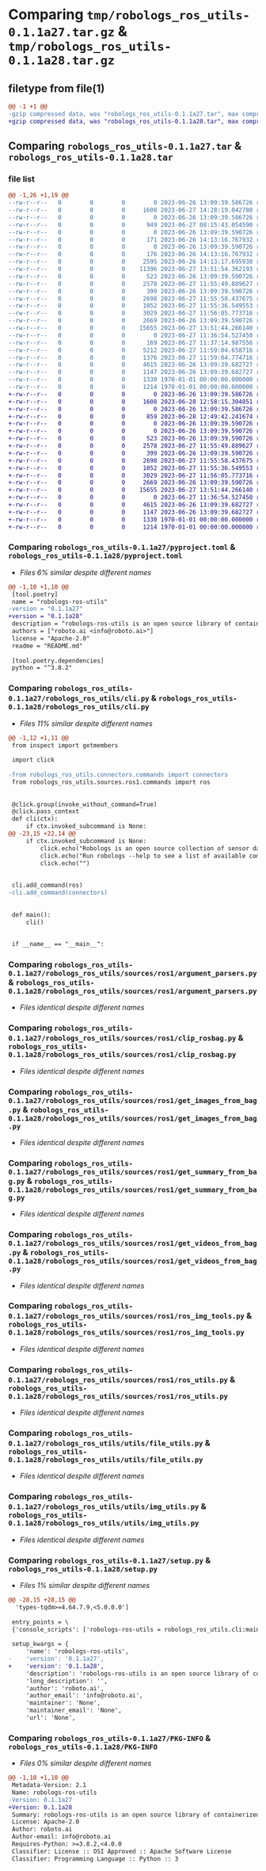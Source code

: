 # Comparing `tmp/robologs_ros_utils-0.1.1a27.tar.gz` & `tmp/robologs_ros_utils-0.1.1a28.tar.gz`

## filetype from file(1)

```diff
@@ -1 +1 @@
-gzip compressed data, was "robologs_ros_utils-0.1.1a27.tar", max compression
+gzip compressed data, was "robologs_ros_utils-0.1.1a28.tar", max compression
```

## Comparing `robologs_ros_utils-0.1.1a27.tar` & `robologs_ros_utils-0.1.1a28.tar`

### file list

```diff
@@ -1,26 +1,19 @@
--rw-r--r--   0        0        0        0 2023-06-26 13:09:39.586726 robologs_ros_utils-0.1.1a27/README.md
--rw-r--r--   0        0        0     1608 2023-06-27 14:28:19.042780 robologs_ros_utils-0.1.1a27/pyproject.toml
--rw-r--r--   0        0        0        0 2023-06-26 13:09:39.586726 robologs_ros_utils-0.1.1a27/robologs_ros_utils/__init__.py
--rw-r--r--   0        0        0      949 2023-06-27 08:15:43.054590 robologs_ros_utils-0.1.1a27/robologs_ros_utils/cli.py
--rw-r--r--   0        0        0        0 2023-06-26 13:09:39.590726 robologs_ros_utils-0.1.1a27/robologs_ros_utils/sources/__init__.py
--rw-r--r--   0        0        0      171 2023-06-26 14:13:16.767932 robologs_ros_utils-0.1.1a27/robologs_ros_utils/sources/__pycache__/__init__.cpython-38.pyc
--rw-r--r--   0        0        0        0 2023-06-26 13:09:39.590726 robologs_ros_utils-0.1.1a27/robologs_ros_utils/sources/ros1/__init__.py
--rw-r--r--   0        0        0      176 2023-06-26 14:13:16.767932 robologs_ros_utils-0.1.1a27/robologs_ros_utils/sources/ros1/__pycache__/__init__.cpython-38.pyc
--rw-r--r--   0        0        0     2595 2023-06-26 14:13:17.695938 robologs_ros_utils-0.1.1a27/robologs_ros_utils/sources/ros1/__pycache__/ros_img_tools.cpython-38.pyc
--rw-r--r--   0        0        0    11396 2023-06-27 13:51:54.362193 robologs_ros_utils-0.1.1a27/robologs_ros_utils/sources/ros1/__pycache__/ros_utils.cpython-38.pyc
--rw-r--r--   0        0        0      523 2023-06-26 13:09:39.590726 robologs_ros_utils-0.1.1a27/robologs_ros_utils/sources/ros1/argument_parsers.py
--rw-r--r--   0        0        0     2578 2023-06-27 11:55:49.889627 robologs_ros_utils-0.1.1a27/robologs_ros_utils/sources/ros1/clip_rosbag.py
--rw-r--r--   0        0        0      399 2023-06-26 13:09:39.590726 robologs_ros_utils-0.1.1a27/robologs_ros_utils/sources/ros1/commands.py
--rw-r--r--   0        0        0     2698 2023-06-27 11:55:58.437675 robologs_ros_utils-0.1.1a27/robologs_ros_utils/sources/ros1/get_images_from_bag.py
--rw-r--r--   0        0        0     1052 2023-06-27 11:55:36.549553 robologs_ros_utils-0.1.1a27/robologs_ros_utils/sources/ros1/get_summary_from_bag.py
--rw-r--r--   0        0        0     3029 2023-06-27 11:56:05.773716 robologs_ros_utils-0.1.1a27/robologs_ros_utils/sources/ros1/get_videos_from_bag.py
--rw-r--r--   0        0        0     2669 2023-06-26 13:09:39.590726 robologs_ros_utils-0.1.1a27/robologs_ros_utils/sources/ros1/ros_img_tools.py
--rw-r--r--   0        0        0    15655 2023-06-27 13:51:44.266140 robologs_ros_utils-0.1.1a27/robologs_ros_utils/sources/ros1/ros_utils.py
--rw-r--r--   0        0        0        0 2023-06-27 11:36:54.527450 robologs_ros_utils-0.1.1a27/robologs_ros_utils/utils/__init__.py
--rw-r--r--   0        0        0      169 2023-06-27 11:37:14.987556 robologs_ros_utils-0.1.1a27/robologs_ros_utils/utils/__pycache__/__init__.cpython-38.pyc
--rw-r--r--   0        0        0     5212 2023-06-27 11:59:04.658716 robologs_ros_utils-0.1.1a27/robologs_ros_utils/utils/__pycache__/file_utils.cpython-38.pyc
--rw-r--r--   0        0        0     1376 2023-06-27 11:59:04.774716 robologs_ros_utils-0.1.1a27/robologs_ros_utils/utils/__pycache__/img_utils.cpython-38.pyc
--rw-r--r--   0        0        0     4615 2023-06-26 13:09:39.682727 robologs_ros_utils-0.1.1a27/robologs_ros_utils/utils/file_utils.py
--rw-r--r--   0        0        0     1147 2023-06-26 13:09:39.682727 robologs_ros_utils-0.1.1a27/robologs_ros_utils/utils/img_utils.py
--rw-r--r--   0        0        0     1330 1970-01-01 00:00:00.000000 robologs_ros_utils-0.1.1a27/setup.py
--rw-r--r--   0        0        0     1214 1970-01-01 00:00:00.000000 robologs_ros_utils-0.1.1a27/PKG-INFO
+-rw-r--r--   0        0        0        0 2023-06-26 13:09:39.586726 robologs_ros_utils-0.1.1a28/README.md
+-rw-r--r--   0        0        0     1608 2023-06-28 12:58:15.304851 robologs_ros_utils-0.1.1a28/pyproject.toml
+-rw-r--r--   0        0        0        0 2023-06-26 13:09:39.586726 robologs_ros_utils-0.1.1a28/robologs_ros_utils/__init__.py
+-rw-r--r--   0        0        0      859 2023-06-28 12:49:42.241674 robologs_ros_utils-0.1.1a28/robologs_ros_utils/cli.py
+-rw-r--r--   0        0        0        0 2023-06-26 13:09:39.590726 robologs_ros_utils-0.1.1a28/robologs_ros_utils/sources/__init__.py
+-rw-r--r--   0        0        0        0 2023-06-26 13:09:39.590726 robologs_ros_utils-0.1.1a28/robologs_ros_utils/sources/ros1/__init__.py
+-rw-r--r--   0        0        0      523 2023-06-26 13:09:39.590726 robologs_ros_utils-0.1.1a28/robologs_ros_utils/sources/ros1/argument_parsers.py
+-rw-r--r--   0        0        0     2578 2023-06-27 11:55:49.889627 robologs_ros_utils-0.1.1a28/robologs_ros_utils/sources/ros1/clip_rosbag.py
+-rw-r--r--   0        0        0      399 2023-06-26 13:09:39.590726 robologs_ros_utils-0.1.1a28/robologs_ros_utils/sources/ros1/commands.py
+-rw-r--r--   0        0        0     2698 2023-06-27 11:55:58.437675 robologs_ros_utils-0.1.1a28/robologs_ros_utils/sources/ros1/get_images_from_bag.py
+-rw-r--r--   0        0        0     1052 2023-06-27 11:55:36.549553 robologs_ros_utils-0.1.1a28/robologs_ros_utils/sources/ros1/get_summary_from_bag.py
+-rw-r--r--   0        0        0     3029 2023-06-27 11:56:05.773716 robologs_ros_utils-0.1.1a28/robologs_ros_utils/sources/ros1/get_videos_from_bag.py
+-rw-r--r--   0        0        0     2669 2023-06-26 13:09:39.590726 robologs_ros_utils-0.1.1a28/robologs_ros_utils/sources/ros1/ros_img_tools.py
+-rw-r--r--   0        0        0    15655 2023-06-27 13:51:44.266140 robologs_ros_utils-0.1.1a28/robologs_ros_utils/sources/ros1/ros_utils.py
+-rw-r--r--   0        0        0        0 2023-06-27 11:36:54.527450 robologs_ros_utils-0.1.1a28/robologs_ros_utils/utils/__init__.py
+-rw-r--r--   0        0        0     4615 2023-06-26 13:09:39.682727 robologs_ros_utils-0.1.1a28/robologs_ros_utils/utils/file_utils.py
+-rw-r--r--   0        0        0     1147 2023-06-26 13:09:39.682727 robologs_ros_utils-0.1.1a28/robologs_ros_utils/utils/img_utils.py
+-rw-r--r--   0        0        0     1330 1970-01-01 00:00:00.000000 robologs_ros_utils-0.1.1a28/setup.py
+-rw-r--r--   0        0        0     1214 1970-01-01 00:00:00.000000 robologs_ros_utils-0.1.1a28/PKG-INFO
```

### Comparing `robologs_ros_utils-0.1.1a27/pyproject.toml` & `robologs_ros_utils-0.1.1a28/pyproject.toml`

 * *Files 6% similar despite different names*

```diff
@@ -1,10 +1,10 @@
 [tool.poetry]
 name = "robologs-ros-utils"
-version = "0.1.1a27"
+version = "0.1.1a28"
 description = "robologs-ros-utils is an open source library of containerized data transformations for the robotics and drone communities"
 authors = ["roboto.ai <info@roboto.ai>"]
 license = "Apache-2.0"
 readme = "README.md"
 
 [tool.poetry.dependencies]
 python = "^3.8.2"
```

### Comparing `robologs_ros_utils-0.1.1a27/robologs_ros_utils/cli.py` & `robologs_ros_utils-0.1.1a28/robologs_ros_utils/cli.py`

 * *Files 11% similar despite different names*

```diff
@@ -1,12 +1,11 @@
 from inspect import getmembers
 
 import click
 
-from robologs_ros_utils.connectors.commands import connectors
 from robologs_ros_utils.sources.ros1.commands import ros
 
 
 @click.group(invoke_without_command=True)
 @click.pass_context
 def cli(ctx):
     if ctx.invoked_subcommand is None:
@@ -23,15 +22,14 @@
     if ctx.invoked_subcommand is None:
         click.echo("Robologs is an open source collection of sensor data transforms")
         click.echo("Run robologs --help to see a list of available commands")
         click.echo("")
 
 
 cli.add_command(ros)
-cli.add_command(connectors)
 
 
 def main():
     cli()
 
 
 if __name__ == "__main__":
```

### Comparing `robologs_ros_utils-0.1.1a27/robologs_ros_utils/sources/ros1/argument_parsers.py` & `robologs_ros_utils-0.1.1a28/robologs_ros_utils/sources/ros1/argument_parsers.py`

 * *Files identical despite different names*

### Comparing `robologs_ros_utils-0.1.1a27/robologs_ros_utils/sources/ros1/clip_rosbag.py` & `robologs_ros_utils-0.1.1a28/robologs_ros_utils/sources/ros1/clip_rosbag.py`

 * *Files identical despite different names*

### Comparing `robologs_ros_utils-0.1.1a27/robologs_ros_utils/sources/ros1/get_images_from_bag.py` & `robologs_ros_utils-0.1.1a28/robologs_ros_utils/sources/ros1/get_images_from_bag.py`

 * *Files identical despite different names*

### Comparing `robologs_ros_utils-0.1.1a27/robologs_ros_utils/sources/ros1/get_summary_from_bag.py` & `robologs_ros_utils-0.1.1a28/robologs_ros_utils/sources/ros1/get_summary_from_bag.py`

 * *Files identical despite different names*

### Comparing `robologs_ros_utils-0.1.1a27/robologs_ros_utils/sources/ros1/get_videos_from_bag.py` & `robologs_ros_utils-0.1.1a28/robologs_ros_utils/sources/ros1/get_videos_from_bag.py`

 * *Files identical despite different names*

### Comparing `robologs_ros_utils-0.1.1a27/robologs_ros_utils/sources/ros1/ros_img_tools.py` & `robologs_ros_utils-0.1.1a28/robologs_ros_utils/sources/ros1/ros_img_tools.py`

 * *Files identical despite different names*

### Comparing `robologs_ros_utils-0.1.1a27/robologs_ros_utils/sources/ros1/ros_utils.py` & `robologs_ros_utils-0.1.1a28/robologs_ros_utils/sources/ros1/ros_utils.py`

 * *Files identical despite different names*

### Comparing `robologs_ros_utils-0.1.1a27/robologs_ros_utils/utils/file_utils.py` & `robologs_ros_utils-0.1.1a28/robologs_ros_utils/utils/file_utils.py`

 * *Files identical despite different names*

### Comparing `robologs_ros_utils-0.1.1a27/robologs_ros_utils/utils/img_utils.py` & `robologs_ros_utils-0.1.1a28/robologs_ros_utils/utils/img_utils.py`

 * *Files identical despite different names*

### Comparing `robologs_ros_utils-0.1.1a27/setup.py` & `robologs_ros_utils-0.1.1a28/setup.py`

 * *Files 1% similar despite different names*

```diff
@@ -28,15 +28,15 @@
  'types-tqdm>=4.64.7.9,<5.0.0.0']
 
 entry_points = \
 {'console_scripts': ['robologs-ros-utils = robologs_ros_utils.cli:main']}
 
 setup_kwargs = {
     'name': 'robologs-ros-utils',
-    'version': '0.1.1a27',
+    'version': '0.1.1a28',
     'description': 'robologs-ros-utils is an open source library of containerized data transformations for the robotics and drone communities',
     'long_description': '',
     'author': 'roboto.ai',
     'author_email': 'info@roboto.ai',
     'maintainer': 'None',
     'maintainer_email': 'None',
     'url': 'None',
```

### Comparing `robologs_ros_utils-0.1.1a27/PKG-INFO` & `robologs_ros_utils-0.1.1a28/PKG-INFO`

 * *Files 0% similar despite different names*

```diff
@@ -1,10 +1,10 @@
 Metadata-Version: 2.1
 Name: robologs-ros-utils
-Version: 0.1.1a27
+Version: 0.1.1a28
 Summary: robologs-ros-utils is an open source library of containerized data transformations for the robotics and drone communities
 License: Apache-2.0
 Author: roboto.ai
 Author-email: info@roboto.ai
 Requires-Python: >=3.8.2,<4.0.0
 Classifier: License :: OSI Approved :: Apache Software License
 Classifier: Programming Language :: Python :: 3
```

